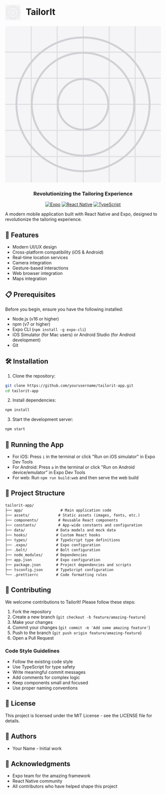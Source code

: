 # <img src="assets/images/icon.png" alt="TailorIt Logo" width="50" height="50" style="vertical-align: middle; margin-right: 10px;" /> TailorIt

<div align="center">

![TailorIt Banner](assets/images/icon.png)

### Revolutionizing the Tailoring Experience

[![Expo](https://img.shields.io/badge/Expo-000000?style=for-the-badge&logo=expo&logoColor=white)](https://expo.dev/)
[![React Native](https://img.shields.io/badge/React_Native-20232A?style=for-the-badge&logo=react&logoColor=61DAFB)](https://reactnative.dev/)
[![TypeScript](https://img.shields.io/badge/TypeScript-007ACC?style=for-the-badge&logo=typescript&logoColor=white)](https://www.typescriptlang.org/)

</div>

A modern mobile application built with React Native and Expo, designed to revolutionize the tailoring experience.

## 🚀 Features

- Modern UI/UX design
- Cross-platform compatibility (iOS & Android)
- Real-time location services
- Camera integration
- Gesture-based interactions
- Web browser integration
- Maps integration

## 📋 Prerequisites

Before you begin, ensure you have the following installed:
- Node.js (v16 or higher)
- npm (v7 or higher)
- Expo CLI (`npm install -g expo-cli`)
- iOS Simulator (for Mac users) or Android Studio (for Android development)
- Git

## 🛠️ Installation

1. Clone the repository:
```bash
git clone https://github.com/yourusername/tailorit-app.git
cd tailorit-app
```

2. Install dependencies:
```bash
npm install
```

3. Start the development server:
```bash
npm start
```

## 📱 Running the App

- For iOS: Press `i` in the terminal or click "Run on iOS simulator" in Expo Dev Tools
- For Android: Press `a` in the terminal or click "Run on Android device/emulator" in Expo Dev Tools
- For web: Run `npm run build:web` and then serve the web build

## 📁 Project Structure

```
tailorit-app/
├── app/                 # Main application code
├── assets/             # Static assets (images, fonts, etc.)
├── components/         # Reusable React components
├── constants/          # App-wide constants and configuration
├── data/              # Data models and mock data
├── hooks/             # Custom React hooks
├── types/             # TypeScript type definitions
├── .expo/             # Expo configuration
├── .bolt/             # Bolt configuration
├── node_modules/      # Dependencies
├── app.json           # Expo configuration
├── package.json       # Project dependencies and scripts
├── tsconfig.json      # TypeScript configuration
└── .prettierrc        # Code formatting rules
```

## 🤝 Contributing

We welcome contributions to TailorIt! Please follow these steps:

1. Fork the repository
2. Create a new branch (`git checkout -b feature/amazing-feature`)
3. Make your changes
4. Commit your changes (`git commit -m 'Add some amazing feature'`)
5. Push to the branch (`git push origin feature/amazing-feature`)
6. Open a Pull Request

### Code Style Guidelines

- Follow the existing code style
- Use TypeScript for type safety
- Write meaningful commit messages
- Add comments for complex logic
- Keep components small and focused
- Use proper naming conventions

## 📝 License

This project is licensed under the MIT License - see the LICENSE file for details.

## 👥 Authors

- Your Name - Initial work

## 🙏 Acknowledgments

- Expo team for the amazing framework
- React Native community
- All contributors who have helped shape this project 
